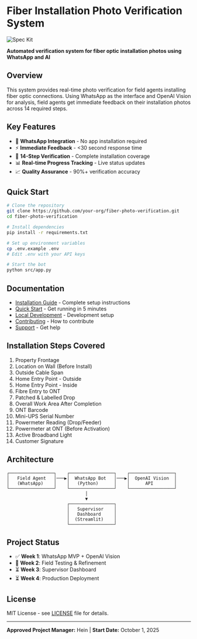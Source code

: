 # Fiber Installation Photo Verification System

![Spec Kit](https://github.github.io/spec-kit/logo.svg)

**Automated verification system for fiber optic installation photos using WhatsApp and AI**

## Overview

This system provides real-time photo verification for field agents installing fiber optic connections. Using WhatsApp as the interface and OpenAI Vision for analysis, field agents get immediate feedback on their installation photos across 14 required steps.

## Key Features

- 📱 **WhatsApp Integration** - No app installation required
- ⚡ **Immediate Feedback** - <30 second response time
- 🎯 **14-Step Verification** - Complete installation coverage
- 📊 **Real-time Progress Tracking** - Live status updates
- 📈 **Quality Assurance** - 90%+ verification accuracy

## Quick Start

```bash
# Clone the repository
git clone https://github.com/your-org/fiber-photo-verification.git
cd fiber-photo-verification

# Install dependencies
pip install -r requirements.txt

# Set up environment variables
cp .env.example .env
# Edit .env with your API keys

# Start the bot
python src/app.py
```

## Documentation

- [Installation Guide](installation.html) - Complete setup instructions
- [Quick Start](quickstart.html) - Get running in 5 minutes
- [Local Development](local-development.html) - Development setup
- [Contributing](../CONTRIBUTING.md) - How to contribute
- [Support](../SUPPORT.md) - Get help

## Installation Steps Covered

1. Property Frontage
2. Location on Wall (Before Install)
3. Outside Cable Span
4. Home Entry Point - Outside
5. Home Entry Point - Inside
6. Fibre Entry to ONT
7. Patched & Labelled Drop
8. Overall Work Area After Completion
9. ONT Barcode
10. Mini-UPS Serial Number
11. Powermeter Reading (Drop/Feeder)
12. Powermeter at ONT (Before Activation)
13. Active Broadband Light
14. Customer Signature

## Architecture

```
┌─────────────────┐    ┌─────────────────┐    ┌─────────────────┐
│   Field Agent   │───▶│  WhatsApp Bot   │───▶│  OpenAI Vision  │
│   (WhatsApp)    │    │   (Python)      │    │      API        │
└─────────────────┘    └─────────────────┘    └─────────────────┘
                              │
                              ▼
                       ┌─────────────────┐
                       │   Supervisor    │
                       │   Dashboard     │
                       │  (Streamlit)    │
                       └─────────────────┘
```

## Project Status

- ✅ **Week 1**: WhatsApp MVP + OpenAI Vision
- 🔄 **Week 2**: Field Testing & Refinement
- ⏳ **Week 3**: Supervisor Dashboard
- ⏳ **Week 4**: Production Deployment

## License

MIT License - see [LICENSE](../LICENSE) file for details.

---

**Approved Project Manager:** Hein | **Start Date:** October 1, 2025
